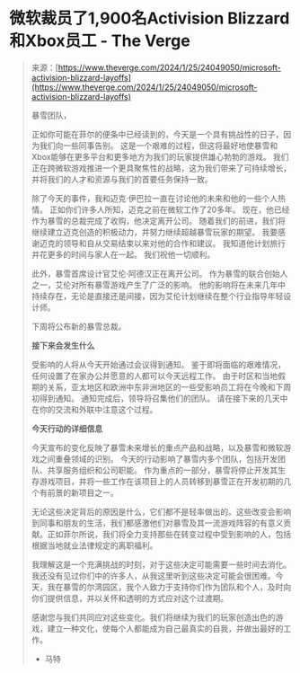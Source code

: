 <!--yml

类别：未分类

日期：2024-05-27 15:09:31

-->

# 微软裁员了1,900名Activision Blizzard和Xbox员工 - The Verge

> 来源：[https://www.theverge.com/2024/1/25/24049050/microsoft-activision-blizzard-layoffs](https://www.theverge.com/2024/1/25/24049050/microsoft-activision-blizzard-layoffs)
> 
> 暴雪团队，
> 
> 正如你可能在菲尔的便条中已经读到的，今天是一个具有挑战性的日子，因为我们向一些同事告别。 这是一个艰难的过程，但这将最好地使暴雪和Xbox能够在更多平台和更多地方为我们的玩家提供雄心勃勃的游戏。 我们正在跨微软游戏推进一个更具聚焦性的战略，这为我们带来了可持续增长，并将我们的人才和资源与我们的首要任务保持一致。
> 
> 除了今天的事件，我和迈克·伊巴拉一直在讨论他的未来和他的一些个人热情。 正如你们许多人所知，迈克之前在微软工作了20多年。 现在，他已经作为暴雪的总裁完成了收购，他决定离开公司。 随着我们的前进，我们将继续建立迈克创造的积极动力，并努力继续超越暴雪玩家的期望。 我要感谢迈克的领导和自从交易结束以来对他的合作和建议。 我知道他计划旅行并花更多的时间与家人在一起。 我们祝他一切顺利。
> 
> 此外，暴雪首席设计官艾伦·阿德汉正在离开公司。 作为暴雪的联合创始人之一，艾伦对所有暴雪游戏产生了广泛的影响。 他的影响将在未来几年中持续存在，无论是直接还是间接，因为艾伦计划继续在整个行业指导年轻设计师。
> 
> 下周将公布新的暴雪总裁。
> 
> **接下来会发生什么**
> 
> 受影响的人将从今天开始通过会议得到通知。 鉴于即将面临的艰难情况，任何设置了在家办公并愿意的人都可以今天远程工作。 由于时区和当地假期的关系，亚太地区和欧洲中东非洲地区的一些受影响员工将在今晚和下周初得到通知。 通知完成后，领导将召集他们的团队。 请在接下来的几天中在你的交流和外联中注意这个过程。
> 
> **今天行动的详细信息**
> 
> 今天宣布的变化反映了暴雪未来增长的重点产品和战略，以及暴雪和微软游戏之间重叠领域的识别。 今天的行动影响了暴雪内多个团队，包括开发团队、共享服务组织和公司职能。 作为重点的一部分，暴雪将停止开发其生存游戏项目，并将一些工作在该项目上的人员转移到暴雪正在开发初期的几个有前景的新项目之一。
> 
> 无论这些决定背后的原因是什么，它们都不是轻率做出的。这些改变会影响到同事和朋友的生活，我们都感激他们对暴雪及其一流游戏阵容的有意义贡献。正如菲尔所说，我们将全力支持那些在转变过程中受到影响的人，包括根据当地就业法律规定的离职福利。
> 
> 我理解这是一个充满挑战的时刻，对于这些决定可能需要一些时间去消化。我还没有见过你们中的许多人，从我这里听到这些决定可能会很困难。今天，我在暴雪的尔湾园区，我个人致力于支持你们作为团队和个人，及时向你们提供信息，并以关怀和透明的方式应对这个过渡期。
> 
> 感谢您与我们共同应对这些变化。我们将继续为我们的玩家创造出色的游戏，建立一种文化，使每个人都能成为自己最真实的自我，并做出最好的工作。
> 
> - 马特

